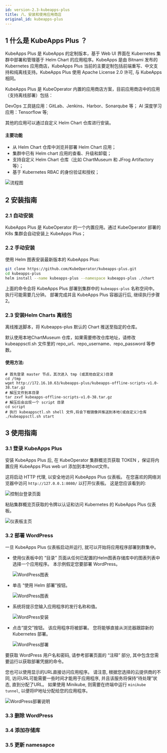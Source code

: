 ```yaml
---
id: version-2.3-kubeapps-plus
title: 八、安装和使用应用商店
original_id: kubeapps-plus
---
```


## 1 什么是 KubeApps Plus ？

KubeApps Plus 是 KubeApps 的定制版本，基于 Web UI 界面在 Kubernetes 集群中部署和管理基于 Helm Chart 的应用程序。KubeApps 是由 Bitnami 发布的 Kubernetes 应用商店，KubeApps Plus 当前的主要定制包括前端重写、中文支持和纯离线支持。KubeApps Plus 使用 Apache License 2.0 许可, 与 KubeApps 相同。

KubeApps Plus 是 KubeOperator 内置的应用商店方案，目前应用商店中的应用（支持离线部署）包括：

DevOps 工具链应用：GitLab、Jenkins、Harbor、Sonarqube 等；
AI 深度学习应用：Tensorflow 等;

其他的应用可以通过自定义 Helm Chart 仓库进行安装。

#### 主要功能

- 从 Helm Chart 仓库中浏览并部署 Helm Chart 应用；
- 集群中已有 Helm chart 应用的查看、升级和卸载；
- 支持自定义 Helm Chart 仓库（比如 ChartMuseum 和 JFrog Artifactory 等）；
- 基于 Kubernetes RBAC 的身份验证和授权；

![流程图](../../../img-kubeapps-plus/user-role-process-old.png)

## 2 安装指南

### 2.1 自动安装

KubeApps Plus 是 KubeOperator 的一个内置应用。通过 KubeOperator 部署的 K8s 集群会自动安装上 KubeApps Plus；

### 2.2 手动安装

使用 Helm 图表安装最新版本的 KubeApps Plus: 

```bash
git clone https://github.com/KubeOperator/kubeapps-plus.git
cd kubeapps-plus
helm install --name kubeapps-plus --namespace kubeapps-plus ./chart
```

上面的命令会将 KubeApps Plus 部署到集群中的 `kubeapps-plus` 名称空间中。 执行可能需要几分钟。 部署完成并且 KubeApps Plus 容器运行后, 继续执行步骤2。

### 2.3 安装Helm Charts 离线包

离线推送脚本，将 Kubeapps-plus 默认的 Chart 推送至指定的仓库。

默认使用本地ChartMuseum 仓库，如果需要修改仓库地址，请修改 kubeappsctl.sh 文件里的 repo_url、repo_username、repo_password 等参数。

#### 使用方法:

```
# 首先登录 master 节点，其次进入 tmp (或其他自定义)目录
cd /tmp
wget http://172.16.10.63/kubeapps-plus/kubeapps-offline-scripts-v1.0-38.tar.gz
# 解压文件到本目录
tar zxvf kubeapps-offline-scripts-v1.0-38.tar.gz
# 解压后会出现一个 script 目录
cd script
# 执行 kubeappsctl.sh shell 文件,将会下载镜像并推送到本地(或自定义)仓库
./kubeappsctl.sh start
```

## 3 使用指南

### 3.1 登录 KubeApps Plus 

安装 KubeApps Plus 后, 在 KubeOperator 集群概览页获取 TOKEN ，保证将内置应用 KubeApps Plus web url 添加到本地host文件。

这将启动 HTTP 代理, 以安全地访问 KubeApps Plus 仪表板。 在您喜欢的网络浏览器中访问 `http://127.0.0.1:8080/` 以打开仪表板。 这是您应该看到的: 

![控制台登录页面](../../../img-kubeapps-plus/dashboard-login.png)

粘贴集群概览页获取的令牌以认证和访问 Kubernetes 的 KubeApps Plus 仪表板。

![仪表板主页](../../../img-kubeapps-plus/dashboard-home.png)

 ### 3.2 部署 WordPress

一旦 KubeApps Plus 仪表板启动并运行, 就可以开始将应用程序部署到群集中。

- 使用仪表板中的 “目录” 页面从任何已配置的Helm图表存储库中的图表列表中选择一个应用程序。 本示例假定您要部署 WordPress。

  ![WordPress图表](../../../img-kubeapps-plus/wordpress-search.png)

- 单击 “使用 Helm 部署”按钮。

  ![WordPress图表](../../../img-kubeapps-plus/wordpress-chart.png)

- 系统将提示您输入应用程序的发行名称和值。

  ![WordPress安装](../../../img-kubeapps-plus/wordpress-installation.png)

- 点击“提交”按钮。 该应用程序将被部署。 您将能够直接从浏览器跟踪新的 Kubernetes 部署。

  ![WordPress部署](../../../img-kubeapps-plus/wordpress-deployment.png)

要获取 WordPress 用户名和密码, 请参考部署页面的 “注释” 部分, 其中包含您需要运行以获取部署凭据的命令。

您也可以使用显示的URL直接访问应用程序。 
请注意, 根据您选择的云提供商的不同, 访问URL可能需要一些时间才能用于应用程序, 并且该服务将保持“待处理”状态, 直到分配了URL。 
如果使用 Minikube, 则需要在终端中运行 `minikube tunnel`, 以便将IP地址分配给您的应用程序。

![WordPress部署说明](../../../img-kubeapps-plus/wordpress-notes.png)

### 3.3 删除 WordPress

### 3.4 添加存储库

### 3.5 更新 namesapce